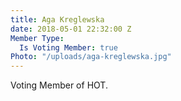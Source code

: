 ```yaml
---
title: Aga Kreglewska
date: 2018-05-01 22:32:00 Z
Member Type:
  Is Voting Member: true
Photo: "/uploads/aga-kreglewska.jpg"
---
```


Voting Member of HOT.